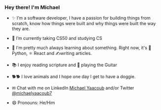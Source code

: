 ### Hey there! I'm Michael

<!--
**michaelyaacoub/michaelyaacoub** is a ✨ _special_ ✨ repository because its `README.md` (this file) appears on your GitHub profile.

Here are some ideas to get you started:
💾 I'm pretty much always learning about something. Right now, it's React, and Python.
- 🔭 I’m currently working on ...
- 🌱 I’m currently taking CS50
- 👯 I’m looking to collaborate on ...
- 💾 I'm pretty much always learning about something. Right now, it's React, and Python.
- 📫 How to reach me: ...
✉ Chat with me on LinkedIn, /michaelyaacoub7
- 😄 Pronouns: He/Him
- ⚡ Fun fact: ...
-->

- ✨ I’m a software developer, I have a passion for building things from scratch, 
     know how things were built and why things were built the way they are.

- 🌱 I’m currently taking CS50 and studying CS

- 💾 I'm pretty much always learning about something. Right now, it's 🐍  Python, ⚛️  React and ✍writing articles.

- 📚 I enjoy reading scripture and 🎸 playing the Guitar

- 🐕🐕 I love animals and I hope one day I get to have a doggie.

- ✉ Chat with me on LinkedIn [Michael Yaacoub](https://www.linkedin.com/in/michaelyaacoub7/) and/or Twitter [@michaelyaacoub7](@michaelyaacoub7)

- 😄 Pronouns: He/Him
